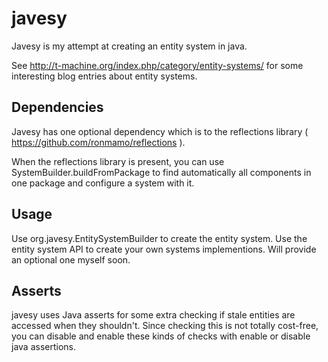 javesy
======

Javesy is my attempt at creating an entity system in java. 

See http://t-machine.org/index.php/category/entity-systems/ for some 
interesting blog entries about entity systems.

Dependencies
------------

Javesy has one optional dependency which is to the reflections library ( https://github.com/ronmamo/reflections ).

When the reflections library is present, you can use SystemBuilder.buildFromPackage to find automatically
all components in one package and configure a system with it.

Usage
-----

Use org.javesy.EntitySystemBuilder to create the entity system. Use the entity system API to create your own systems
implementions. Will provide an optional one myself soon.

Asserts
-------
javesy uses Java asserts for some extra checking if stale entities are accessed when they shouldn't. Since checking this is not totally cost-free, you can disable and enable these kinds of checks with enable or disable java assertions.
